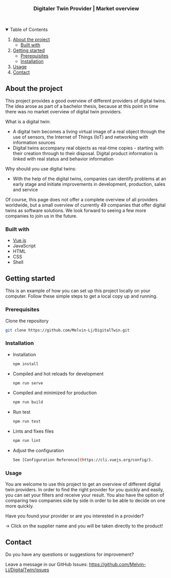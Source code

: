 <!-- PROJECT LOGO -->
<br />
  <h3 align="center">Digitaler Twin Provider | Market overview</h3><br>
</p>



<!-- TABLE OF CONTENTS -->
<details open="open">
  <summary>Table of Contents</summary>
  <ol>
    <li>
      <a href="#about-the-project">About the project</a>
      <ul>
        <li><a href="#built-with">Built with</a></li>
      </ul>
    </li>
    <li>
      <a href="#getting-started">Getting started</a>
      <ul>
        <li><a href="#prerequisites">Prerequisites</a></li>
        <li><a href="#installation">Installation</a></li>
      </ul>
    </li>
    <li><a href="#usage">Usage</a></li>
    <li><a href="#contact">Contact</a></li>
  </ol>
</details>



<!-- ABOUT THE PROJECT -->
## About the project

This project provides a good overview of different providers of digital twins. The idea arose as part of a bachelor thesis, because at this point in time there was no market overview of digital twin providers.

What is a digital twin:
* A digital twin becomes a living virtual image of a real object through the use of sensors, the Internet of Things (IoT) and networking with information sources
* Digital twins accompany real objects as real-time copies - starting with their creation through to their disposal. Digital product information is linked with real status and behavior information

Why should you use digital twins:
* With the help of the digital twins, companies can identify problems at an early stage and initiate improvements in development, production, sales and service


Of course, this page does not offer a complete overview of all providers worldwide, but a small overview of currently 49 companies that offer digital twins as software solutions. We look forward to seeing a few more companies to join us in the future.

### Built with

* [Vue.js](https://vuejs.org/)
* JavaScript
* HTML
* CSS
* Shell




<!-- GETTING STARTED -->
## Getting started

This is an example of how you can set up this project locally on your computer. Follow these simple steps to get a local copy up and running.

### Prerequisites

Clone the repository
   ```sh
   git clone https://github.com/Melvin-Lj/DigitalTwin.git
   ```

### Installation

* Installation
  ```sh
  npm install
* Compiled and hot reloads for development
  ```sh
  npm run serve
* Compiled and minimized for production
  ```sh
  npm run build
* Run test
  ```sh
  npm run test
* Lints and fixes files
  ```sh
  npm run lint
* Adjust the configuration
  ```sh
  See [Configuration Reference](https://cli.vuejs.org/config/).
    ```

<!-- USAGE EXAMPLES -->
### Usage

You are welcome to use this project to get an overview of different digital twin providers. In order to find the right provider for you quickly and easily, you can set your filters and receive your result. You also have the option of comparing two companies side by side in order to be able to decide on one more quickly.


Have you found your provider or are you interested in a provider?

 -> Click on the supplier name and you will be taken directly to the product!

<!-- CONTACT -->
## Contact

Do you have any questions or suggestions for improvement?

Leave a message in our GitHub Issues: https://github.com/Melvin-Lj/DigitalTwin/issues
